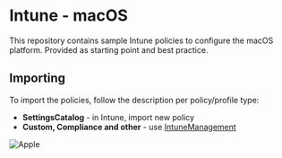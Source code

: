 ﻿# Intune - macOS
This repository contains sample Intune policies to configure the macOS platform. Provided as starting point and best practice.

## Importing
To import the policies, follow the description per policy/profile type:
* **SettingsCatalog** - in Intune, import new policy
* **Custom, Compliance and other** - use [IntuneManagement](https://github.com/Micke-K/IntuneManagement)

![Apple](https://oceanleaf.ch/content/images/2024/05/apple-solid.png)
